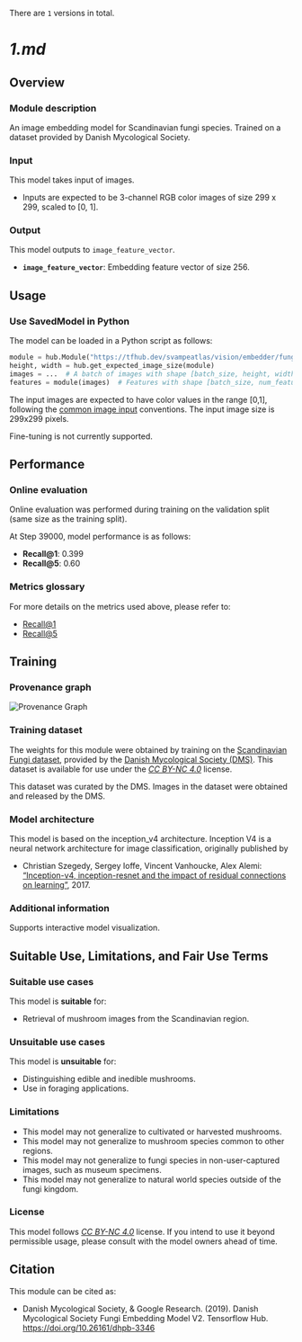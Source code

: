 There are `1` versions in total.

# _1.md_
## Overview

### Module description

An image embedding model for Scandinavian fungi species. Trained on a dataset
provided by Danish Mycological Society.

### Input

This model takes input of images.

*   Inputs are expected to be 3-channel RGB color images of size 299 x 299,
    scaled to [0, 1].

### Output

This model outputs to `image_feature_vector`.

*   **`image_feature_vector`**: Embedding feature vector of size 256.

## Usage

### Use SavedModel in Python

The model can be loaded in a Python script as follows:

```python
module = hub.Module("https://tfhub.dev/svampeatlas/vision/embedder/fungi_V2/1")
height, width = hub.get_expected_image_size(module)
images = ...  # A batch of images with shape [batch_size, height, width, 3].
features = module(images)  # Features with shape [batch_size, num_features].
```

The input images are expected to have color values in the range [0,1], following
the
[common image input](https://www.tensorflow.org/hub/common_signatures/images#input)
conventions. The input image size is 299x299 pixels.

Fine-tuning is not currently supported.

## Performance

### Online evaluation

Online evaluation was performed during training on the validation split (same
size as the training split).

At Step 39000, model performance is as follows:

*   **Recall@1**: 0.399
*   **Recall@5**: 0.60

### Metrics glossary

For more details on the metrics used above, please refer to:

*   [Recall@1](https://www.tensorflow.org/api_docs/python/tf/metrics/recall_at_k)
*   [Recall@5](https://www.tensorflow.org/api_docs/python/tf/metrics/recall_at_k)

## Training

### Provenance graph

![Provenance Graph](https://www.gstatic.com/aihub/tfhub/provenance_graphs/fungiv2_public.svg)


### Training dataset

The weights for this module were obtained by training on the
[Scandinavian Fungi dataset](https://www.gbif.org/dataset/84d26682-f762-11e1-a439-00145eb45e9a),
provided by the [Danish Mycological Society (DMS)](http://www.svampe.dk/). This
dataset is available for use under the
*[CC BY-NC 4.0](https://creativecommons.org/licenses/by-nc/4.0/)* license.

This dataset was curated by the DMS. Images in the dataset were obtained and
released by the DMS.

### Model architecture

This model is based on the inception_v4 architecture. Inception V4 is a neural
network architecture for image classification, originally published by

*   Christian Szegedy, Sergey Ioffe, Vincent Vanhoucke, Alex Alemi:
    [“Inception-v4, inception-resnet and the impact of residual connections on
    learning”](https://arxiv.org/abs/1602.07261), 2017.

### Additional information

Supports interactive model visualization.

## Suitable Use, Limitations, and Fair Use Terms

### Suitable use cases

This model is **suitable** for:

*   Retrieval of mushroom images from the Scandinavian region.

### Unsuitable use cases

This model is **unsuitable** for:

*   Distinguishing edible and inedible mushrooms.
*   Use in foraging applications.

### Limitations

*   This model may not generalize to cultivated or harvested mushrooms.
*   This model may not generalize to mushroom species common to other regions.
*   This model may not generalize to fungi species in non-user-captured images,
    such as museum specimens.
*   This model may not generalize to natural world species outside of the fungi
    kingdom.

### License

This model follows
*[CC BY-NC 4.0](https://creativecommons.org/licenses/by-nc/4.0/)* license. If
you intend to use it beyond permissible usage, please consult with the model
owners ahead of time.

## Citation
This module can be cited as:

*   Danish Mycological Society, & Google Research. (2019). Danish Mycological
    Society Fungi Embedding Model V2. Tensorflow Hub.
    https://doi.org/10.26161/dhpb-3346